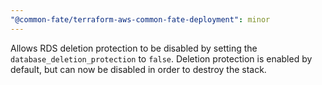```yaml
---
"@common-fate/terraform-aws-common-fate-deployment": minor
---
```


Allows RDS deletion protection to be disabled by setting the `database_deletion_protection` to `false`. Deletion protection is enabled by default, but can now be disabled in order to destroy the stack.
